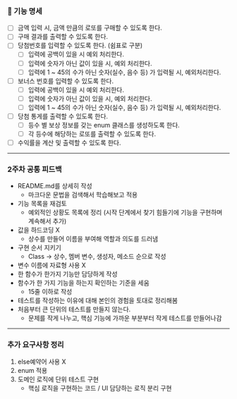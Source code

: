 ### 🚀 기능 명세

- [ ] 금액 입력 시, 금액 만큼의 로또를 구매할 수 있도록 한다.
- [ ] 구매 결과를 출력할 수 있도록 한다.
- [ ] 당첨번호를 입력할 수 있도록 한다. (쉼표로 구분)
    - [ ] 입력에 공백이 있을 시 예외 처리한다.
    - [ ] 입력에 숫자가 아닌 값이 있을 시, 예외 처리한다.
    - [ ] 입력에 1 ~ 45의 수가 아닌 숫자(실수, 음수 등) 가 입력될 시, 예외처리한다.
- [ ] 보너스 번호를 입력할 수 있도록 한다.
    - [ ] 입력에 공백이 있을 시 예외 처리한다.
    - [ ] 입력에 숫자가 아닌 값이 있을 시, 예외 처리한다.
    - [ ] 입력에 1 ~ 45의 수가 아닌 숫자(실수, 음수 등) 가 입력될 시, 예외처리한다.
- [ ] 당첨 통게를 출력할 수 있도록 한다.
    - [ ] 등수 별 보상 정보를 갖는 enum 클래스를 생성하도록 한다.
    - [ ] 각 등수에 해당하는 로또를 출력할 수 있도록 한다.
- [ ] 수익률을 계산 및 출력할 수 있도록 한다.

---

### 2주차 공통 피드백

- README.md를 상세히 작성
    - 마크다운 문법을 검색해서 학습해보고 적용
- 기능 목록을 재검토
    - 예외적인 상황도 목록에 정리 (시작 단계에서 찾기 힘들기에 기능을 구현하며 계속해서 추가)
- 값을 하드코딩 X
    - 상수를 만들어 이름을 부여해 역할과 의도를 드러냄
- 구현 순서 지키기
    - Class -> 상수, 멤버 변수, 생성자, 메소드 순으로 작성
- 변수 이름에 자료형 사용 X
- 한 함수가 한가지 기능만 담당하게 작성
- 함수가 한 가지 기능을 하는지 확인하는 기준을 세움
    - 15줄 이하로 작성
- 테스트를 작성하는 이유에 대해 본인의 경험을 토대로 정리해봄
- 처음부터 큰 단위의 테스트를 만들지 않는다.
    - 문제를 작게 나누고, 핵심 기능에 가까운 부분부터 작게 테스트를 만들어나감

---

### 추가 요구사항 정리

1. else예약어 사용 X
2. enum 적용
3. 도메인 로직에 단위 테스트 구현
    - 핵심 로직을 구현하는 코드 / UI 담당하는 로직 분리 구현






